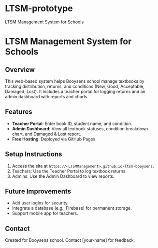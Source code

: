 # LTSM-prototype
LTSM Management System for Schools
# LTSM Management System for Schools

## Overview
This web-based system helps Booysens school manage textbooks by tracking distribution, returns, and conditions (New, Good, Acceptable, Damaged, Lost). It includes a teacher portal for logging returns and an admin dashboard with reports and charts.

## Features
- **Teacher Portal**: Enter book ID, student name, and condition.
- **Admin Dashboard**: View all textbook statuses, condition breakdown chart, and Damaged & Lost report.
- **Free Hosting**: Deployed via GitHub Pages.

## Setup Instructions
1. Access the site at `https://<LTSMManagement>.github.io/ltsm-booysens`.
2. Teachers: Use the Teacher Portal to log textbook returns.
3. Admins: Use the Admin Dashboard to view reports.

## Future Improvements
- Add user logins for security.
- Integrate a database (e.g., Firebase) for permanent storage.
- Support mobile app for teachers.

## Contact
Created for Booysens school. Contact [your-name] for feedback.
